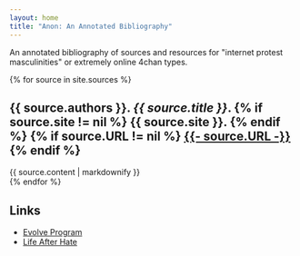 ```yaml
---
layout: home
title: "Anon: An Annotated Bibliography"
---
```


An annotated bibliography of sources and resources for "internet
protest masculinities" or extremely online 4chan types.

<!-- - Martin Kantor. *Distancing: Avoidant Personality Disorder*. -->

<!-- - name:  Far-Right Canon -->
<!-- - J. R. R. Tolkien. *The Lord of the Rings* -->
<!-- - Andrew Anglin. [*A Normie's Guide to the Alt-Right*](https://web.archive.org/web/20231210135756/https://dailystormer.in/a-normies-guide-to-the-alt-right/). -->
<!-- - Andrew Mac Donald (William Pierce). [*The Turner Diaries*](https://archive.org/details/the-turner-diaries-andrew-mac-donald-william-pierce). -->
<!-- Philosphy -->
<!-- + Albert Camus. *The Rebel*. -->
<!-- + Max Stirner. The Unique and Its Property -->
{% for source in site.sources %}
<section>
  <h2 class="bib">
    {{ source.authors }}.
    <i>{{ source.title }}</i>.
    {% if source.site != nil %}
    {{ source.site }}.
    {% endif %}
    {% if source.URL != nil %}
    <a href="{{- source.URL -}}">{{- source.URL -}}</a>
    {% endif %}
  </h2>

  <div class="bib-anno">
  {{ source.content | markdownify }}
  </div>
</section>
{% endfor %}

## Links

+ [Evolve Program](https://evolveprogram.ca)
+ [Life After Hate](https://lifeafterhate.org)
